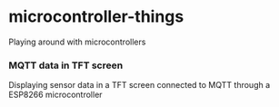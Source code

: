 # microcontroller-things
Playing around with microcontrollers


### MQTT data in TFT screen

Displaying sensor data in a TFT screen connected to MQTT through a ESP8266 microcontroller
